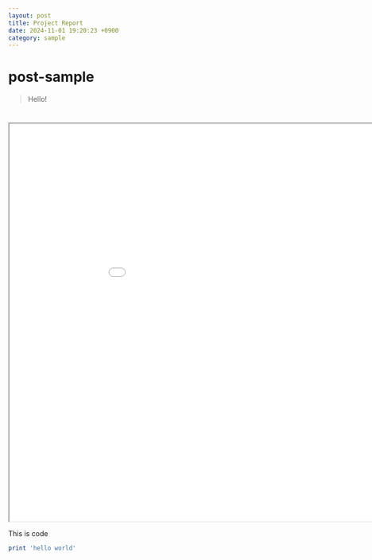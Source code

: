 ```yaml
---
layout: post
title: Project Report
date: 2024-11-01 19:20:23 +0900
category: sample
---
```

# post-sample
> Hello!

<html lang="en">
<head>
    <meta charset="UTF-8">
    <meta name="viewport" content="width=device-width, initial-scale=1.0">
    <title>PDF Viewer</title>
</head>
<body>
    <h1></h1>
    <iframe 
        src="SP-27 Pinky Spotify app Final report1.pdf" 
        width="1000px" 
        height="800px">
    </iframe>
</body>
</html>

This is code
```ruby
print 'hello world'
```
